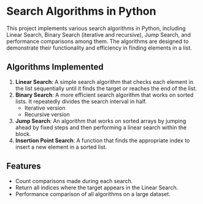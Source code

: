# Search Algorithms in Python

This project implements various search algorithms in Python, including Linear Search, Binary Search (iterative and recursive), Jump Search, and performance comparisons among them. The algorithms are designed to demonstrate their functionality and efficiency in finding elements in a list.

## Algorithms Implemented

1. **Linear Search**: A simple search algorithm that checks each element in the list sequentially until it finds the target or reaches the end of the list.
2. **Binary Search**: A more efficient search algorithm that works on sorted lists. It repeatedly divides the search interval in half.
   - Iterative version
   - Recursive version
3. **Jump Search**: An algorithm that works on sorted arrays by jumping ahead by fixed steps and then performing a linear search within the block.
4. **Insertion Point Search**: A function that finds the appropriate index to insert a new element in a sorted list.

## Features

- Count comparisons made during each search.
- Return all indices where the target appears in the Linear Search.
- Performance comparison of all algorithms on a large dataset.

